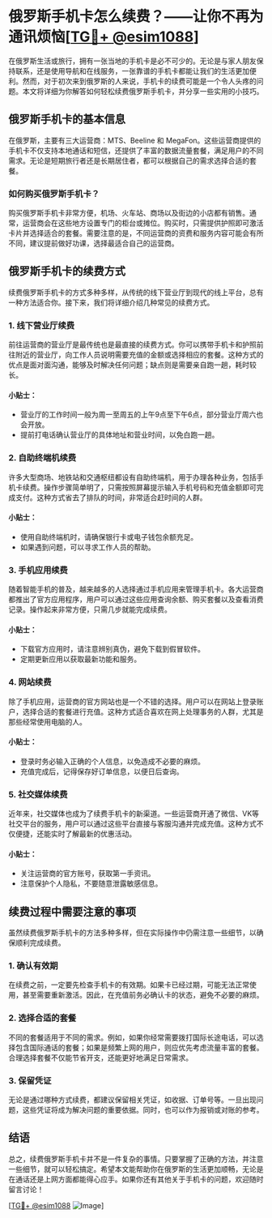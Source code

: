 # 俄罗斯手机卡怎么续费？——让你不再为通讯烦恼[[TG💪+ @esim1088](https://t.me/s/esim1088)]

在俄罗斯生活或旅行，拥有一张当地的手机卡是必不可少的。无论是与家人朋友保持联系，还是使用导航和在线服务，一张靠谱的手机卡都能让我们的生活更加便利。然而，对于初次来到俄罗斯的人来说，手机卡的续费可能是一个令人头疼的问题。本文将详细为你解答如何轻松续费俄罗斯手机卡，并分享一些实用的小技巧。

## 俄罗斯手机卡的基本信息

在俄罗斯，主要有三大运营商：MTS、Beeline 和 MegaFon。这些运营商提供的手机卡不仅支持本地通话和短信，还提供了丰富的数据流量套餐，满足用户的不同需求。无论是短期旅行者还是长期居住者，都可以根据自己的需求选择合适的套餐。

### 如何购买俄罗斯手机卡？

购买俄罗斯手机卡非常方便，机场、火车站、商场以及街边的小店都有销售。通常，运营商会在这些地方设置专门的柜台或摊位。购买时，只需提供护照即可激活卡片并选择适合的套餐。需要注意的是，不同运营商的资费和服务内容可能会有所不同，建议提前做好功课，选择最适合自己的运营商。

## 俄罗斯手机卡的续费方式

续费俄罗斯手机卡的方式多种多样，从传统的线下营业厅到现代的线上平台，总有一种方法适合你。接下来，我们将详细介绍几种常见的续费方式。

### 1. 线下营业厅续费

前往运营商的营业厅是最传统也是最直接的续费方式。你可以携带手机卡和护照前往附近的营业厅，向工作人员说明需要充值的金额或选择相应的套餐。这种方式的优点是面对面沟通，能够及时解决任何问题；缺点则是需要亲自跑一趟，耗时较长。

#### 小贴士：
- 营业厅的工作时间一般为周一至周五的上午9点至下午6点，部分营业厅周六也会开放。
- 提前打电话确认营业厅的具体地址和营业时间，以免白跑一趟。

### 2. 自助终端机续费

许多大型商场、地铁站和交通枢纽都设有自助终端机，用于办理各种业务，包括手机卡续费。操作步骤简单明了，只需按照屏幕提示输入手机号码和充值金额即可完成支付。这种方式省去了排队的时间，非常适合赶时间的人群。

#### 小贴士：
- 使用自助终端机时，请确保银行卡或电子钱包余额充足。
- 如果遇到问题，可以寻求工作人员的帮助。

### 3. 手机应用续费

随着智能手机的普及，越来越多的人选择通过手机应用来管理手机卡。各大运营商都推出了官方应用程序，用户可以通过这些应用查询余额、购买套餐以及查看消费记录。操作起来非常方便，只需几步就能完成续费。

#### 小贴士：
- 下载官方应用时，请注意辨别真伪，避免下载到假冒软件。
- 定期更新应用以获取最新功能和服务。

### 4. 网站续费

除了手机应用，运营商的官方网站也是一个不错的选择。用户可以在网站上登录账户，选择合适的套餐进行充值。这种方式适合喜欢在网上处理事务的人群，尤其是那些经常使用电脑的人。

#### 小贴士：
- 登录时务必输入正确的个人信息，以免造成不必要的麻烦。
- 充值完成后，记得保存好订单信息，以便日后查询。

### 5. 社交媒体续费

近年来，社交媒体也成为了续费手机卡的新渠道。一些运营商开通了微信、VK等社交平台的服务，用户可以通过这些平台直接与客服沟通并完成充值。这种方式不仅便捷，还能实时了解最新的优惠活动。

#### 小贴士：
- 关注运营商的官方账号，获取第一手资讯。
- 注意保护个人隐私，不要随意泄露敏感信息。

## 续费过程中需要注意的事项

虽然续费俄罗斯手机卡的方法多种多样，但在实际操作中仍需注意一些细节，以确保顺利完成续费。

### 1. 确认有效期

在续费之前，一定要先检查手机卡的有效期。如果卡已经过期，可能无法正常使用，甚至需要重新激活。因此，在充值前务必确认卡的状态，避免不必要的麻烦。

### 2. 选择合适的套餐

不同的套餐适用于不同的需求。例如，如果你经常需要拨打国际长途电话，可以选择包含国际通话的套餐；如果是频繁上网的用户，则应优先考虑流量丰富的套餐。合理选择套餐不仅能节省开支，还能更好地满足日常需求。

### 3. 保留凭证

无论是通过哪种方式续费，都建议保留相关凭证，如收据、订单号等。一旦出现问题，这些凭证将成为解决问题的重要依据。同时，也可以作为报销或对账的参考。

## 结语

总之，续费俄罗斯手机卡并不是一件复杂的事情。只要掌握了正确的方法，并注意一些细节，就可以轻松搞定。希望本文能帮助你在俄罗斯的生活更加顺畅，无论是在通话还是上网方面都能得心应手。如果你还有其他关于手机卡的问题，欢迎随时留言讨论！

[[TG💪+ @esim1088](https://t.me/s/esim1088) ![Image](https://i.postimg.cc/4NQfJmqS/Snipaste-2025-05-13-00-14-12.png)]